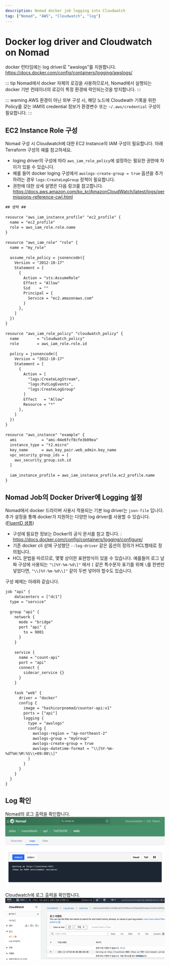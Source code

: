 ```yaml
---
description: Nomad docker job logging into Cloudwatch
tag: ["Nomad", "AWS", "Cloudwatch", "log"]
---
```


# Docker log driver and Cloudwatch on Nomad

docker 런타임에는 log driver로 "awslogs"를 지원합니다.
<https://docs.docker.com/config/containers/logging/awslogs/>

::: tip
Nomad에서 docker 자체의 로깅을 사용하므로서, Nomad에서 실행되는 docker 기반 컨테이너의 로깅이 특정 환경에 락인되는것을 방지합니다.
:::

::: warning
AWS 환경이 아닌 외부 구성 시, 해당 노드에 Cloudwath 기록을 위한 Policy를 갖는 IAM의 credential 정보가 환경변수 또는 `~/.aws/credential` 구성이 필요합니다.
:::

## EC2 Instance Role 구성

Nomad 구성 시 Cloudwatch에 대한 EC2 Instance의 IAM 구성이 필요합니다. 아래 Terraform 구성의 예를 참고하세요.
- loging driver의 구성에 따라 `aws_iam_role_policy`에 설정하는 필요한 권한에 차이가 있을 수 있습니다.
- 예를 들어 docker loging 구성에서 `awslogs-create-group = true` 옵션을 추가하려는 경우 `logs:CreateLogGroup` 정책이 필요합니다.
- 권한에 대한 상세 설명은 다음 링크를 참고합니다. <https://docs.aws.amazon.com/ko_kr/AmazonCloudWatch/latest/logs/permissions-reference-cwl.html>

```hcl {35-37,54}
## 생략 ##

resource "aws_iam_instance_profile" "ec2_profile" {
  name = "ec2_profile"
  role = aws_iam_role.role.name
}

resource "aws_iam_role" "role" {
  name = "my_role"

  assume_role_policy = jsonencode({
    Version = "2012-10-17"
    Statement = [
      {
        Action = "sts:AssumeRole"
        Effect = "Allow"
        Sid    = ""
        Principal = {
          Service = "ec2.amazonaws.com"
        }
      },
    ]
  })
}

resource "aws_iam_role_policy" "cloudwatch_policy" {
  name        = "cloudwatch_policy"
  role        = aws_iam_role.role.id
  
  policy = jsonencode({
    Version = "2012-10-17"
    Statement = [
      {
        Action = [
          "logs:CreateLogStream",
          "logs:PutLogEvents",
          "logs:CreateLogGroup"
        ]
        Effect   = "Allow"
        Resource = "*"
      },
    ]
  })
}

resource "aws_instance" "example" {
  ami           = "ami-04e6fcf8cfe3b09ea"
  instance_type = "t2.micro"
  key_name      = aws_key_pair.web_admin.key_name
  vpc_security_group_ids = [
    aws_security_group.ssh.id
  ]

  iam_instance_profile = aws_iam_instance_profile.ec2_profile.name
}
```

## Nomad Job의 Docker Driver에 Logging 설정

Nomad에서 docker 드라이버 사용시 적용되는 기본 log driver는 `json-file` 입니다. 추가 설정을 통해 docker가 지원하는 다양한 log driver를 사용할 수 있습니다. ([FluentD 샘플](https://www.nomadproject.io/docs/drivers/docker#logging))
- 구성에 필요한 정보는 Docker의 공식 문서를 참고 합니다. : <https://docs.docker.com/config/containers/logging/configure/>
- 기존 docker cli 상에 구성했던 `--log-driver` 같은 옵션의 정의가 HCL형태로 정의됩니다.
- HCL 문법을 따르므로, 몇몇 상이한 표현방식이 있을 수 있습니다. 예를들어 로그 날짜 구성에 사용되는 `"\[%Y-%m-%d\]"` 에서 `[` 같은 특수문자 표기를 위해 `\`를 한번만 넣었다면, `"\\[%Y-%m-%d\\]"` 같이 두번 넣어야 할수도 있습니다.

구성 예제는 아래와 같습니다.

```hcl {26-34}
job "api" {
	datacenters = ["dc1"]
  type = "service"

  group "api" {
    network {
      mode = "bridge"
      port "api" {
        to = 9001
      }
    }

    service {
      name = "count-api"
      port = "api"
      connect {
        sidecar_service {}
      }
    }

    task "web" {
      driver = "docker"
      config {
        image = "hashicorpnomad/counter-api:v1"
        ports = ["api"]
        logging {
          type = "awslogs"
          config {
            awslogs-region = "ap-northeast-2"
            awslogs-group = "myGroup"
            awslogs-create-group = true
            awslogs-datetime-format = "\\[%Y-%m-%dT%H:%M:%S\\+09:00\\]"
          }
        }
      }
    }
  }
}
```

## Log 확인

Nomad의 로그 출력을 확인합니다.
![NomadLog](./image/Cloudwatch-logging-Nomad.png)

Cloudwatch에 로그 출력을 확인합니다.
![NomadLog](./image/Cloudwatch-logging-aws.png)